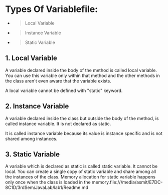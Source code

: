 # Types Of Variablefile:
 - > Local Variable
 - > Instance Variable
 - > Static Variable


## 1. Local Variable
A variable declared inside the body of the method is called local variable. You can use this variable only within       that method and the other methods in the class aren't even aware that the variable exists.

A local variable cannot be defined with "static" keyword.

## 2. Instance Variable
A variable declared inside the class but outside the body of the method, is called instance variable. It is not declared as static.

It is called instance variable because its value is instance specific and is not shared among instances.

## 3. Static Variable

A variable which is declared as static is called static variable. It cannot be local. You can create a single copy of static variable and share among all the instances of the class. Memory allocation for static variable happens only once when the class is loaded in the memory.file:///media/asmit/E7DC-8C1D/3rdSem/JavaLab/lab1/Readme.md
